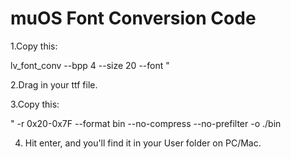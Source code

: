 # muOS Font Conversion Code


1.Copy this:

lv_font_conv --bpp 4 --size 20 --font "


2.Drag in your ttf file.


3.Copy this:

" -r 0x20-0x7F --format bin --no-compress --no-prefilter -o ./bin


4. Hit enter, and you'll find it in your User folder on PC/Mac.
